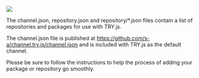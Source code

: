 
[<img src="https://travis-ci.org/s-a/channel.try.js.png" />](https://travis-ci.org/s-a/channel.try.js "Test state")

The channel.json, repository.json and repository/*.json files contain a list of repositories and packages for use with TRY.js.


The channel.json file is published at https://github.com/s-a/channel.try.js/channel.json and is included with TRY.js as the default channel.


Please be sure to follow the instructions to help the process of adding your package or repository go smoothly.


